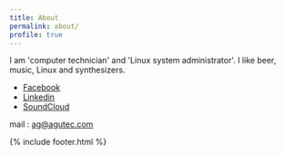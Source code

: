 ```yaml
---
title: About
permalink: about/
profile: true
---
```


I am 'computer technician' and 'Linux system administrator'. I like beer, music, Linux and synthesizers.

* [Facebook](https://www.facebook.com/alexey.gutkin)
* [Linkedin](https://il.linkedin.com/in/alexey-gutkin-12bb10110)
* [SoundCloud](https://soundcloud.com/a13xg00)

mail : [ag@agutec.com](mailto:ag@agutec.com)

{% include footer.html %}
